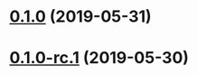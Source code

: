 # [0.1.0](https://github.com/OrigenStudio/material-ui-cookie-consent/compare/v0.1.0-rc.1...v0.1.0) (2019-05-31)



# [0.1.0-rc.1](https://github.com/OrigenStudio/material-ui-cookie-consent/compare/v0.0.1...v0.1.0-rc.1) (2019-05-30)




